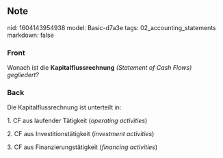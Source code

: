 ## Note
nid: 1604143954938
model: Basic-d7a3e
tags: 02_accounting_statements
markdown: false

### Front
<p><span>Wonach ist die <b style= 
"font-weight:700;letter-spacing:0.12852px;text-indent:0px;text-transform:none;white-space:normal;word-spacing:0px">
Kapitalflussrechnung</b> <i>(Statement of Cash Flows)
gegliedert?</i></span>

### Back
<p>Die Kapitalflussrechnung ist unterteilt in:</p><p>1. CF aus laufender Tätigkeit (<i>operating activities</i>)</p><p>2. CF aus Investitionstätigkeit (<i>investment activities</i>)</p><p>3. CF aus Finanzierungstätigkeit (<i>financing activities</i>)</p>
